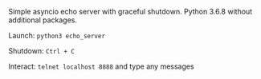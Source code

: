 Simple asyncio echo server with graceful shutdown. 
Python 3.6.8 without additional packages.

Launch: `python3 echo_server`

Shutdown: `Ctrl + C`

Interact: `telnet localhost 8888` and type any messages
